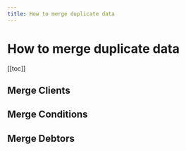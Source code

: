 ```yaml
---
title: How to merge duplicate data
---
```


# How to merge duplicate data

[[toc]]

## Merge Clients

## Merge Conditions

## Merge Debtors

